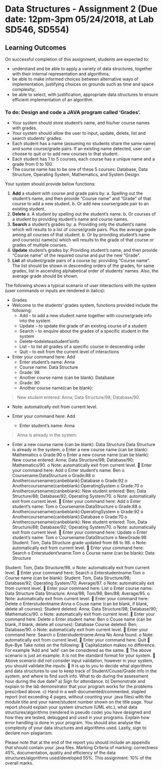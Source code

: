 # Data Structures - Assignment 2 (Due date: 12pm-3pm 05/24/2018, at Lab SD546, SD554)


## Learning Outcomes
On successful completion of this assignment, students are expected to:
- understand and be able to apply a variety of data structures, together with their internal representation and algorithms;
- be able to make informed choices between alternative ways of implementation, justifying choices on grounds such as time and space complexity;
- be able to select, with justification, appropriate data structures to ensure efficient implementation of an algorithm.

### To do: Design and code a JAVA program called ‘Grades’.
- Your system should store student’s name, and his/her course names with grades.
- Your system should allow the user to input, update, delete, list and search students’ grades.
- Each student has a name (assuming no students share the same name) and some course/grade
pairs. If an existing name detected, user can choose to quit or to add new courses to that student.
- Each student has 1 to 5 courses, each course has a unique name and a grade from 0 to 100.
- The course name has to be one of these 5 courses: Database, Data Structure, Operating System,
Mathematics, and System Design.

Your system should provide below functions:
1. **Add** a student with course and grade pairs by:
a. Spelling out the student’s name, and then provide “Course name” and “Grade” of that
course to add a new student.
b. Or add new course/grade pair to an existing student.
2. **Delete**
a. A student by spelling out the student’s name.
b. Or courses of a student by providing student’s name and course names.
3. **Search** a student’s grades by:
a. Providing only the student’s name which will results to a list of course/grade pairs. Plus the
average grade among all courses of that student.
b. Or by providing student’s name and course(s) name(s) which will results to the grade of
that course or grades of multiple courses.
4. **Update** student’s grades by: Providing student’s name, and then provide “Course name” of the
required course and put the new “Grade”.
5. **List** all student/grade pairs of a course by: providing “Course name”. The list should be shown in descending orders of the grades, for same grades, list in ascending alphabetical order of students’ names. Also, the average grade should be shown.

The following shows a typical scenario of user interactions with the system (user commands or inputs are rendered in italics):
- Grades
- Welcome to the students’ grades system, functions provided include the following:
  - Add – to add a new student name together with course/grade info into the system
  - Update – to update the grade of an existing course of a student
  - Search – to enquire about the grades of a specific student in the system
  - Delete–todeleteastudent’sinfo
  - List – to list all grades of a specific course in descending order
  - Quit – to exit from the current level of interactions
- Enter your command here: Add
  - Enter student’s name: Anna
  - Course name: Data Structure
  - Grade: 98
  - Another course name (can be blank): Database
  - Grade: 90
  - Another course name(can be blank):
> New student entered: Anna; Data Structure/98; Database/90.
  - Note: automatically exit from current level.

- Enter your command here: Add
  - Enter student’s name: Anna
> Anna is already in the system.
  - Enter a new course name (can be blank): Data Structure
Data Structure is already in the system.
o Enter a new course name (can be blank): Mathematics o Grade:90
o Enter a new course name (can be blank):
New course entered: Anna; Data Structure/98; Database/90; Mathematics/90.
o Note: automatically exit from current level.
 Enter your command here: Add
o Enter student’s name: Ben
o Coursename:DataStructure
o Grade:88
o Anothercoursename(canbeblank):Database
o Grade:92
o Anothercoursename(canbeblank):OperatingSystem o Grade:70
o Anothercoursename(canbeblank):
New student entered: Ben; Data Structure/88; Database/92; Operating System/70.
o Note: automatically exit from current level.
 Enter your command here: Add
o Enter student’s name: Tom
o Coursename:DataStructure
o Grade:88
o Anothercoursename(canbeblank):OperatingSystem o Grade:92
o Anothercoursename(canbeblank):Database
o Grade:70
o Anothercoursename(canbeblank):
New student entered: Tom, Data Structure/88; Database/92; Operating System/70.
o Note: automatically exit from current level.
 Enter your command here: Update o Enter student’s name: Tom
o Coursename:DataStructure o NewGrade:98
Student: Tom, Data Structure grade updated from 88 to 98.
o Note: automatically exit from current level.
 Enter your command here: Search o Enterstudent’sname:Tom
o Course name (can be blank): Data Structure

Student: Tom, Data Structure/98.
o Note: automatically exit from current level.
 Enter your command here: Search o Enterstudentname:Tom
o Course name (can be blank):
Student: Tom, Data Structure/98; Database/92; Operating System/70; Average/87.
o Note: automatically exit from current level.
 Enter your command here: List
o Enter course name: Data Structure
Data Structure: Anna/98; Tom/98; Ben/88; Average/95.
o Note: automatically exit from current level.
 Enter your command here: Delete o Enterstudentname:Anna
o Couse name (can be blank, if blank, delete all courses):
Student deleted: Anna; Data Structure/98; Database/90; Mathematics/90.
o Note: automatically exit from current level.
 Enter your command here: Delete o Enter student name: Ben
o Couse name (can be blank, if blank, delete all courses): Database Course deleted: Ben; Database/90.
o Note: automatically exit from current level.
 Enter your command here: Search o Enterstudentname:Anna
No Anna found.
o Note: automatically exit from current level.  Enter your command here: Quit
 Bye-Bye
Take notes on the following:
 Capitalization makes no difference. For example ‘Add and ‘add’ can be considered as the same.
 The above scenario is just an example. It is not the standard format for your system.
 Above scenario did not consider input validation, however in your system, you should validate the
inputs.
 It is up to you to decide what algorithms and data structures to use to keep track of
Student/Couse/Grade info in the system, and where to find such info.
What to do during the assessment hour during the due date?
a) Sign for attendance.
b) Demonstrate and explain to the lab demonstrator that your program works for the problems
prescribed above.
c) Hand in a well-documented/commented, stapled report (not exceeding 4 pages, without counting
your .java files) with the module title and your name/student number shown on the title page. Your report should explain your system structure (UML etc.), what data structures/algorithms (rendered in pseudo code) you have designed and how they are tested, debugged and used in your programs. Explain how error handling is done in your program. You should also analyse the complexity of your data structures and algorithms used. Lastly, sign to declare non-plagiarism.

Please note that at the end of the report you should include an appendix that should contain your .java files.
Marking
Criteria of marking: correctness 45%, documentation, quality and efficiency of the data structures/algorithms used/developed 55%.
This assignment: 10% of the overall marks.
